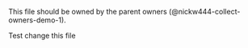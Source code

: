 This file should be owned by the parent owners (@nickw444-collect-owners-demo-1).

Test change this file
